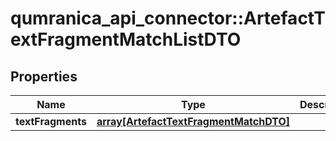 # qumranica_api_connector::ArtefactTextFragmentMatchListDTO

## Properties
Name | Type | Description | Notes
------------ | ------------- | ------------- | -------------
**textFragments** | [**array[ArtefactTextFragmentMatchDTO]**](ArtefactTextFragmentMatchDTO.md) |  | 


